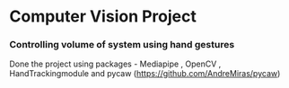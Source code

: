 # Computer Vision Project

### Controlling volume of system using hand gestures

Done the project using packages - Mediapipe , OpenCV , HandTrackingmodule and pycaw (https://github.com/AndreMiras/pycaw)
